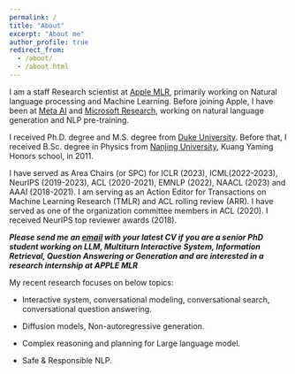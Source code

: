 ```yaml
---
permalink: /
title: "About"
excerpt: "About me"
author_profile: true
redirect_from: 
  - /about/
  - /about.html
---
```


I am a staff Research scientist at [Apple MLR](https://machinelearning.apple.com), primarily working on Natural language processing and Machine Learning. Before joining Apple, I have been at [Meta AI](https://ai.facebook.com/research/NLP/) and  [Microsoft Research](https://www.microsoft.com/en-us/research/group/natural-language-processing/), working on natural language generation and NLP pre-training. 

I received Ph.D. degree and M.S. degree from [Duke University](https://gradschool.duke.edu). Before that, I received B.Sc. degree in Physics from [Nanjing University](http://dii.nju.edu.cn/kuangym/?lang=en), Kuang Yaming Honors school, in 2011.

I have served as Area Chairs (or SPC) for ICLR (2023), ICML(2022-2023), NeurIPS (2019-2023), ACL (2020-2021), EMNLP (2022), NAACL (2023) and AAAI (2018-2021). I am serving as an Action Editor for Transactions on Machine Learning Research (TMLR) and ACL rolling review (ARR).
I have served as one of the organization committee members in ACL (2020). I received NeurIPS top reviewer awards (2018). 

***Please send me an [email](mailto:yizzhang@apple.com) with your latest CV if you are a senior PhD student working on LLM, Multiturn Interactive System, Information Retrieval, Question Answering or Generation and are interested in a research internship at APPLE MLR***

My recent research focuses on below topics:

- Interactive system, conversational modeling, conversational search, conversational question answering. 

- Diffusion models, Non-autoregressive generation.

- Complex reasoning and planning for Large language model. 

- Safe & Responsible NLP. 






